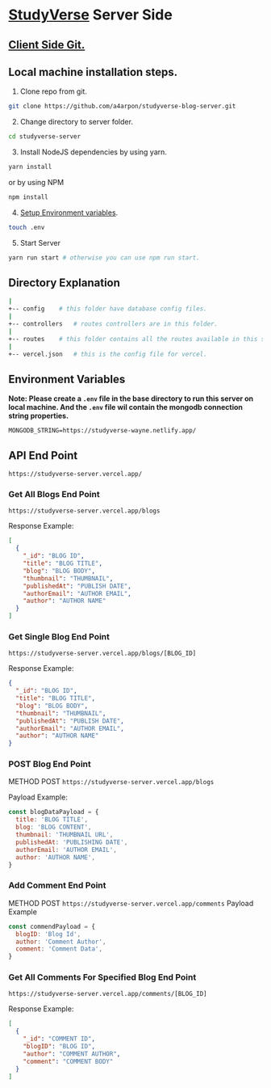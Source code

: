 # [StudyVerse](https://studyverse-wayne.netlify.app/) Server Side

## [Client Side Git.](https://github.com/a4arpon/studyverse-blog-client.git)

## Local machine installation steps.

1. Clone repo from git.

```sh
git clone https://github.com/a4arpon/studyverse-blog-server.git
```

2. Change directory to server folder.

```sh
cd studyverse-server
```

3. Install NodeJS dependencies by using yarn.

```sh
yarn install
```

or by using NPM

```sh
npm install
```

4. [Setup Environment variables](#environment-variables).

```sh
touch .env
```

5. Start Server

```sh
yarn run start # otherwise you can use npm run start.
```

## Directory Explanation

```sh
|
+-- config    # this folder have database config files.
|
+-- controllers   # routes controllers are in this folder.
|
+-- routes    # this folder contains all the routes available in this server.
|
+-- vercel.json   # this is the config file for vercel.
```

## Environment Variables

**Note: Please create a `.env` file in the base directory to run this server on local machine. And the `.env` file wil contain the mongodb connection string properties.**

```properties
MONGODB_STRING=https://studyverse-wayne.netlify.app/
```

## API End Point

`https://studyverse-server.vercel.app/`

### Get All Blogs End Point

`https://studyverse-server.vercel.app/blogs`

Response Example:

```json
[
  {
    "_id": "BLOG ID",
    "title": "BLOG TITLE",
    "blog": "BLOG BODY",
    "thumbnail": "THUMBNAIL",
    "publishedAt": "PUBLISH DATE",
    "authorEmail": "AUTHOR EMAIL",
    "author": "AUTHOR NAME"
  }
]
```

### Get Single Blog End Point

`https://studyverse-server.vercel.app/blogs/[BLOG_ID]`

Response Example:

```json
{
  "_id": "BLOG ID",
  "title": "BLOG TITLE",
  "blog": "BLOG BODY",
  "thumbnail": "THUMBNAIL",
  "publishedAt": "PUBLISH DATE",
  "authorEmail": "AUTHOR EMAIL",
  "author": "AUTHOR NAME"
}
```

### POST Blog End Point

METHOD POST `https://studyverse-server.vercel.app/blogs`

Payload Example:

```js
const blogDataPayload = {
  title: 'BLOG TITLE',
  blog: 'BLOG CONTENT',
  thumbnail: 'THUMBNAIL URL',
  publishedAt: 'PUBLISHING DATE',
  authorEmail: 'AUTHOR EMAIL',
  author: 'AUTHOR NAME',
}
```

### Add Comment End Point

METHOD POST `https://studyverse-server.vercel.app/comments`
Payload Example

```js
const commendPayload = {
  blogID: 'Blog Id',
  author: 'Comment Author',
  comment: 'Comment Data',
}
```

### Get All Comments For Specified Blog End Point

`https://studyverse-server.vercel.app/comments/[BLOG_ID]`

Response Example:

```json
[
  {
    "_id": "COMMENT ID",
    "blogID": "BLOG ID",
    "author": "COMMENT AUTHOR",
    "comment": "COMMENT BODY"
  }
]
```
